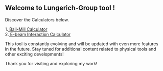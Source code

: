 ## Welcome to Lungerich-Group tool !
Discover the Calculators below.
<br>

1.<a target="blank" href="https://lungerich-group.github.io/Ball-mill-calculator//"> Ball-Mill Calculator</a>
<br>
2.<a target="blank" href="https://jongseong94.github.io/E-beam-interaction-calculator/"> E-beam Interaction Calculator</a>
<br>

This tool is constantly evolving and will be updated with even more features in the future.
Stay tuned for additional content related to physical tools and other exciting developments!

Thank you for visiting and exploring my work!
